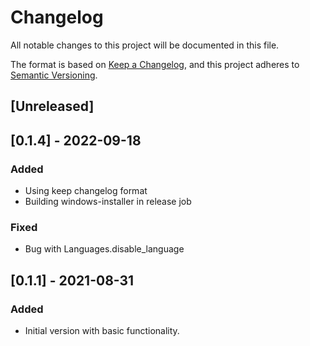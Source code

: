 # Changelog
All notable changes to this project will be documented in this file.

The format is based on [Keep a Changelog](https://keepachangelog.com/en/1.0.0/),
and this project adheres to [Semantic Versioning](https://semver.org/spec/v2.0.0.html).

## [Unreleased]

## [0.1.4] - 2022-09-18
### Added 
- Using keep changelog format
- Building windows-installer in release job
### Fixed
- Bug with Languages.disable_language

## [0.1.1]  - 2021-08-31
### Added
- Initial version with basic functionality.
